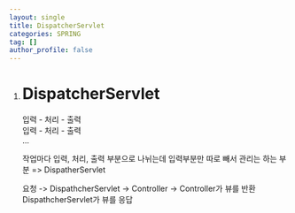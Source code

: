 ```yaml
---
layout: single
title: DispatcherServlet
categories: SPRING
tag: []
author_profile: false
---
```


1. # DispatcherServlet

   입력 - 처리 - 출력   
   입력 - 처리 - 출력   
   ...

   작업마다 입력, 처리, 출력 부분으로 나뉘는데 입력부분만 따로 빼서 관리는 하는 부분 => DispatherServlet   

   요청 -> DispathcherServlet -> Controller -> Controller가 뷰를 반환   
   DispathcherServlet가 뷰를 응답   

